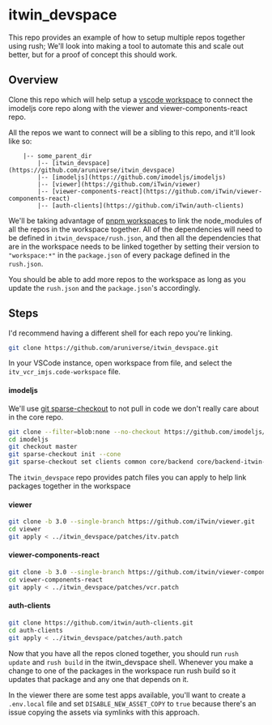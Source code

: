 # itwin_devspace

This repo provides an example of how to setup multiple repos together using rush; We'll look into making a tool to automate this and scale out better, but for a proof of concept this should work.

## Overview

Clone this repo which will help setup a [vscode workspace](https://code.visualstudio.com/docs/editor/workspaces) to connect the imodeljs core repo along with the viewer and viewer-components-react repo.

All the repos we want to connect will be a sibling to this repo, and it'll look like so:

```
    |-- some_parent_dir
        |-- [itwin_devspace](https://github.com/aruniverse/itwin_devspace)
        |-- [imodeljs](https://github.com/imodeljs/imodeljs)
        |-- [viewer](https://github.com/iTwin/viewer)
        |-- [viewer-components-react](https://github.com/iTwin/viewer-components-react)
        |-- [auth-clients](https://github.com/iTwin/auth-clients)
```


We'll be taking advantage of [pnpm workspaces](https://pnpm.io/workspaces) to link the node_modules of all the repos in the workspace together. All of the dependencies will need to be defined in `itwin_devspace/rush.json`, and then all the dependencies that are in the workspace needs to be linked together by setting their version to `"workspace:*"` in the `package.json` of every package defined in the `rush.json`.

You should be able to add more repos to the workspace as long as you update the `rush.json` and the `package.json`'s accordingly.

## Steps
I'd recommend having a different shell for each repo you're linking.

```bash
git clone https://github.com/aruniverse/itwin_devspace.git
```

In your VSCode instance, open workspace from file, and select the `itv_vcr_imjs.code-workspace` file.

#### imodeljs
We'll use [git sparse-checkout](https://github.blog/2020-01-17-bring-your-monorepo-down-to-size-with-sparse-checkout/) to not pull in code we don't really care about in the core repo.

```bash
git clone --filter=blob:none --no-checkout https://github.com/imodeljs/imodeljs.git
cd imodeljs
git checkout master
git sparse-checkout init --cone
git sparse-checkout set clients common core/backend core/backend-itwin-client core/bentley core/common core/ecschema-metadata core/electron-manager core/express-server core/frontend core/frontend-devtools core/geometry core/hypermodeling core/i18n core/markup core/orbitgt core/quantity core/webgl-compatibility presentation tools ui
```

The `itwin_devspace` repo provides patch files you can apply to help link packages together in the workspace

#### viewer
```bash
git clone -b 3.0 --single-branch https://github.com/iTwin/viewer.git
cd viewer
git apply < ../itwin_devspace/patches/itv.patch
```

#### viewer-components-react
```bash
git clone -b 3.0 --single-branch https://github.com/itwin/viewer-components-react.git
cd viewer-components-react
git apply < ../itwin_devspace/patches/vcr.patch
```

#### auth-clients
```bash
git clone https://github.com/itwin/auth-clients.git
cd auth-clients
git apply < ../itwin_devspace/patches/auth.patch
```

Now that you have all the repos cloned together, you should run `rush update` and `rush build` in the itwin_devspace shell.
Whenever you make a change to one of the packages in the workspace run rush build so it updates that package and any one that depends on it.

In the viewer there are some test apps available, you'll want to create a `.env.local` file and set `DISABLE_NEW_ASSET_COPY` to `true` because there's an issue copying the assets via symlinks with this approach.